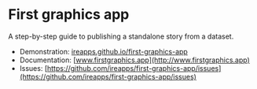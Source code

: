 # First graphics app

A step-by-step guide to publishing a standalone story from a dataset.

* Demonstration: [ireapps.github.io/first-graphics-app](https://ireapps.github.io/first-graphics-app/)
* Documentation: [www.firstgraphics.app](http://www.firstgraphics.app)
* Issues: [https://github.com/ireapps/first-graphics-app/issues](https://github.com/ireapps/first-graphics-app/issues)
